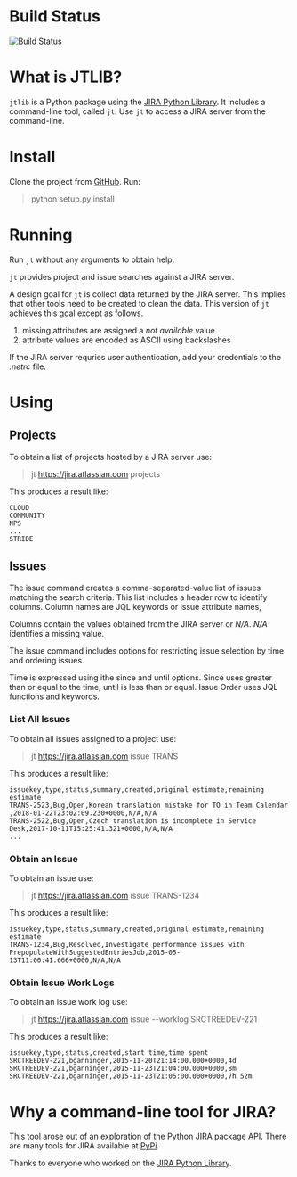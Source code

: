 # Build Status

[![Build Status](https://travis-ci.org/bminard/jtlib.svg?branch=master)](https://travis-ci.org/bminard/jtlib)

# What is JTLIB?

`jtlib` is a Python package using the [JIRA Python Library](https://pypi.python.org/pypi/jira/).
It includes a command-line tool, called `jt`.
Use `jt` to access a JIRA server from the command-line.

# Install

Clone the project from [GitHub](https://github.com/bminard/jtlib).
Run:

 > python setup.py install

# Running

Run `jt` without any arguments to obtain help.

`jt` provides project and issue searches against a JIRA server.

A design goal for `jt` is collect data returned by the JIRA server.
This implies that other tools need to be created to clean the data.
This version of `jt` achieves this goal except as follows.

  1. missing attributes are assigned a _not available_ value
  2. attribute values are encoded as ASCII using backslashes

If the JIRA server requries user authentication, add your credentials to the _.netrc_ file.

# Using

## Projects

To obtain a list of projects hosted by a JIRA server use:

  > jt https://jira.atlassian.com projects

This produces a result like:

```
CLOUD
COMMUNITY
NPS
...
STRIDE
```

## Issues

The issue command creates a comma-separated-value list of issues matching the search criteria.
This list includes a header row to identify columns.
Column names are JQL keywords or issue attribute names,

Columns contain the values obtained from the JIRA server or _N/A_.
_N/A_ identifies a missing value.

The issue command includes options for restricting issue selection by time and ordering issues.

Time is expressed using ithe since and until options.
Since uses greater than or equal to the time; until is less than or equal.
Issue Order uses JQL functions and keywords.

### List All Issues

To obtain all issues assigned to a project use:

 > jt https://jira.atlassian.com issue TRANS

This produces a result like:

```
issuekey,type,status,summary,created,original estimate,remaining estimate
TRANS-2523,Bug,Open,Korean translation mistake for TO in Team Calendar ,2018-01-22T23:02:09.230+0000,N/A,N/A
TRANS-2522,Bug,Open,Czech translation is incomplete in Service Desk,2017-10-11T15:25:41.321+0000,N/A,N/A
...
```

### Obtain an Issue

To obtain an issue use:

 > jt https://jira.atlassian.com issue TRANS-1234

This produces a result like:

```
issuekey,type,status,summary,created,original estimate,remaining estimate
TRANS-1234,Bug,Resolved,Investigate performance issues with PrepopulateWithSuggestedEntriesJob,2015-05-13T11:00:41.666+0000,N/A,N/A
```

### Obtain Issue Work Logs

To obtain an issue work log use:

 > jt https://jira.atlassian.com issue --worklog SRCTREEDEV-221

This produces a result like:

```
issuekey,type,status,created,start time,time spent
SRCTREEDEV-221,bganninger,2015-11-20T21:14:00.000+0000,4d
SRCTREEDEV-221,bganninger,2015-11-23T21:04:00.000+0000,8m
SRCTREEDEV-221,bganninger,2015-11-23T21:05:00.000+0000,7h 52m
```

# Why a command-line tool for JIRA?

This tool arose out of an exploration of the Python JIRA package API.
There are many tools for JIRA available at [PyPi](https://pypi.python.org/pypi?%3Aaction=search&term=jira&submit=search).

Thanks to everyone who worked on the [JIRA Python Library](https://github.com/pycontribs/jira).
